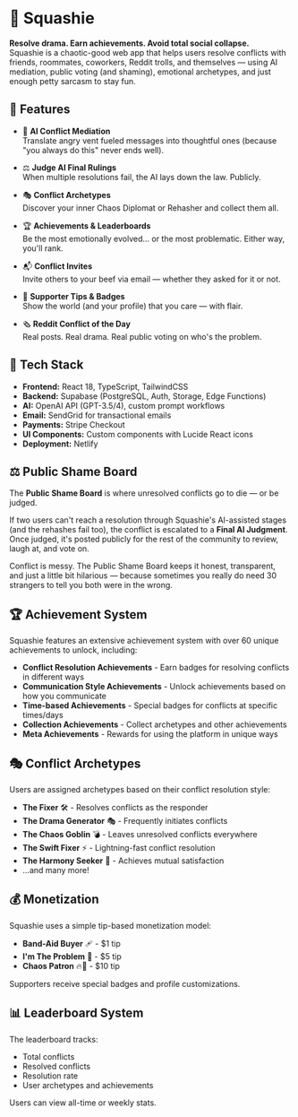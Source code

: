 # 🧃 Squashie

**Resolve drama. Earn achievements. Avoid total social collapse.**  
Squashie is a chaotic-good web app that helps users resolve conflicts with friends, roommates, coworkers, Reddit trolls, and themselves — using AI mediation, public voting (and shaming), emotional archetypes, and just enough petty sarcasm to stay fun.

## 🚀 Features

- 🧠 **AI Conflict Mediation**  
  Translate angry vent fueled messages into thoughtful ones (because "you always do this" never ends well).

- ⚖️ **Judge AI Final Rulings**  
  When multiple resolutions fail, the AI lays down the law. Publicly.

- 🎭 **Conflict Archetypes**  
  Discover your inner Chaos Diplomat or Rehasher and collect them all.

- 🏆 **Achievements & Leaderboards**  
  Be the most emotionally evolved… or the most problematic. Either way, you'll rank.

- 📬 **Conflict Invites**  
  Invite others to your beef via email — whether they asked for it or not.

- 💸 **Supporter Tips & Badges**  
  Show the world (and your profile) that you care — with flair.

- 🗞️ **Reddit Conflict of the Day**  
  Real posts. Real drama. Real public voting on who's the problem.

## 🧩 Tech Stack

- **Frontend:** React 18, TypeScript, TailwindCSS
- **Backend:** Supabase (PostgreSQL, Auth, Storage, Edge Functions)
- **AI:** OpenAI API (GPT-3.5/4), custom prompt workflows
- **Email:** SendGrid for transactional emails
- **Payments:** Stripe Checkout
- **UI Components:** Custom components with Lucide React icons
- **Deployment:** Netlify

## ⚖️ Public Shame Board

The **Public Shame Board** is where unresolved conflicts go to die — or be judged.

If two users can't reach a resolution through Squashie's AI-assisted stages (and the rehashes fail too), the conflict is escalated to a **Final AI Judgment**. Once judged, it's posted publicly for the rest of the community to review, laugh at, and vote on.

Conflict is messy. The Public Shame Board keeps it honest, transparent, and just a little bit hilarious — because sometimes you really do need 30 strangers to tell you both were in the wrong.


## 🏆 Achievement System

Squashie features an extensive achievement system with over 60 unique achievements to unlock, including:

- **Conflict Resolution Achievements** - Earn badges for resolving conflicts in different ways
- **Communication Style Achievements** - Unlock achievements based on how you communicate
- **Time-based Achievements** - Special badges for conflicts at specific times/days
- **Collection Achievements** - Collect archetypes and other achievements
- **Meta Achievements** - Rewards for using the platform in unique ways

## 🎭 Conflict Archetypes

Users are assigned archetypes based on their conflict resolution style:

- **The Fixer** 🛠️ - Resolves conflicts as the responder
- **The Drama Generator** 🎭 - Frequently initiates conflicts
- **The Chaos Goblin** 💣 - Leaves unresolved conflicts everywhere
- **The Swift Fixer** ⚡ - Lightning-fast conflict resolution
- **The Harmony Seeker** 🌈 - Achieves mutual satisfaction
- ...and many more!

## 💰 Monetization

Squashie uses a simple tip-based monetization model:
- **Band-Aid Buyer** 🩹 - $1 tip
- **I'm The Problem** 💅 - $5 tip
- **Chaos Patron** 🔥👑 - $10 tip

Supporters receive special badges and profile customizations.

## 📊 Leaderboard System

The leaderboard tracks:
- Total conflicts
- Resolved conflicts
- Resolution rate
- User archetypes and achievements

Users can view all-time or weekly stats.
